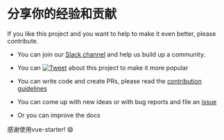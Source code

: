 # 分享你的经验和贡献

If you like this project and you want to help to make it even better, please contribute.

- You can join our [Slack channel](https://slack-vue-starter.herokuapp.com/) and help us build up a community.

- You can [![Tweet](https://img.shields.io/twitter/url/http/shields.io.svg?style=flat)](https://twitter.com/intent/tweet?text=Vue-Starter%20an%20enterprise%20ready%20boilerplate%20for%20isomorphic,%20progressive%20web%20apps%20with%20Vue.JS&url=https://github.com/devCrossNet/vue-starter&via=_jwerner_&hashtags=VueStarter,VueJS,SEO,Enterprise) 
about this project to make it more popular

- You can write code and create PRs, please read the [contribution guidelines](https://github.com/devCrossNet/vue-starter/blob/master/.github/CONTRIBUTING.md)

- You can come up with new ideas or with bug reports and file an [issue](https://github.com/devCrossNet/vue-starter/issues/new)

- Or you can improve the docs

感谢使用vue-starter! :smile:
